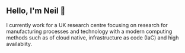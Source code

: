 <h2> Hello, I'm Neil 👋 </h2>

<p> I currently work for a UK research centre focusing on research for manufacturing processes and technology with a modern computing methods such as of cloud native, infrastructure as code (IaC) and high availabiity.</p>


